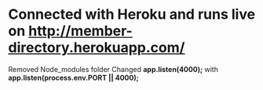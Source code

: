 # Connected with Heroku and runs live on **http://member-directory.herokuapp.com/**
Removed Node_modules folder
Changed **app.listen(4000);** with **app.listen(process.env.PORT || 4000);**
